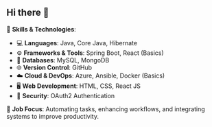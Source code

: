 ## Hi there 👋

<!--
**Srigopinath-A/Srigopinath-A** is a ✨ _special_ ✨ repository because its `README.md` (this file) appears on your GitHub profile.

Here are some ideas to get you started:

- 🔭 I’m currently working on automating workflows and integrating secure OAuth2 authentication solutions.
- 🌱 I’m currently learning more about advanced **Azure**, **Ansible**, and **Docker**.
- 👯 I’m looking to collaborate on projects involving **Spring Boot**, **React**, and **MySQL/MongoDB**.
- 🤔 I’m looking for help with improving my **OAuth2** and **DevOps** skills.
- 💬 Ask me about **Java**, **Spring Boot**, **React**, **OAuth2**, **Automation**, and **Cloud Solutions**.
- 📫 How to reach me: sgopinath1930@gmail.com
- 😄 Pronouns: He/Him
- ⚡ Fun fact: I love exploring new technologies and automating repetitive tasks to make workflows smoother!
-->

🔧 **Skills & Technologies**:
- 💻 **Languages**: Java, Core Java, Hibernate
- ⚙️ **Frameworks & Tools**: Spring Boot, React (Basics)
- 💾 **Databases**: MySQL, MongoDB
- 🌐 **Version Control**: GitHub
- ☁️ **Cloud & DevOps**: Azure, Ansible, Docker (Basics)
- 🖥️ **Web Development**: HTML, CSS, React JS
- 🔐 **Security**: OAuth2 Authentication

🔄 **Job Focus**: Automating tasks, enhancing workflows, and integrating systems to improve productivity.
